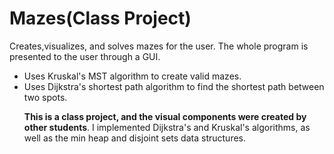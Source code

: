 # Mazes(Class Project)
Creates,visualizes, and solves mazes for the user. The whole program is presented to the user through a GUI. 
<ul>
  <li>Uses Kruskal's MST algorithm to create valid mazes.</li>
  <li>Uses Dijkstra's shortest path algorithm to find the shortest path between two spots.</li>

  <b>This is a class project, and the visual components were created by other students</b>. I implemented Dijkstra's and Kruskal's algorithms, as well
as the min heap and disjoint sets data structures.
